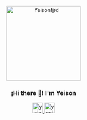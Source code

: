 <p align="center" width="300">
  <img align="center" width="200" src="https://i.imgur.com/MKQzW4A.png" alt="Yeisonfjrd">
  <h3 align="center">¡Hi there 👋! I'm Yeison</h3>
</p>

<p align="center">
  <a href="https://www.linkedin.com/in/yeison-fajardo/">
    <img src="https://user-images.githubusercontent.com/54821132/129295074-333e74c5-25b8-427c-a20b-9aaf8233574d.png" width="28px" height="28px" alt="yeisonfjrd"/>
  </a>
  <a href="https://yeisonfjrd.netlify.app/">
    <img src="https://user-images.githubusercontent.com/54821132/129295088-d8b1421a-2274-42a2-951c-3acc1d5807d6.png" width="28px" height="28px" alt="yesionfjrd"/>
  </a>
</p>
